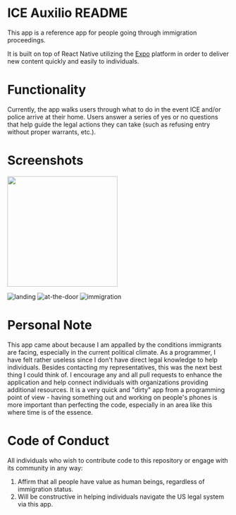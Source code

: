 ICE Auxilio README
===

This app is a reference app for people going through immigration proceedings.

It is built on top of React Native utilizing the [Expo](https://expo.io) platform in order to deliver new content quickly and easily to individuals.

Functionality
===
Currently, the app walks users through what to do in the event ICE and/or police arrive at their home. Users answer a series of yes or no questions that help guide the legal actions they can take (such as refusing entry without proper warrants, etc.).

Screenshots
===

<img src="https://raw.githubusercontent.com/jacobsmith/ice-auxilio/master/docs/screenshots/landing.png" width="250" />

![landing](docs/screenshots/landing.png)
![at-the-door](docs/screenshots/at-the-door.png)
![immigration](docs/screenshots/immigration.png)

Personal Note
===

This app came about because I am appalled by the conditions immigrants are facing, especially in the current political climate. As a programmer, I have felt rather useless since I don't have direct legal knowledge to help individuals. Besides contacting my representatives, this was the next best thing I could think of. I encourage any and all pull requests to enhance the application and help connect individuals with organizations providing additional resources. It is a very quick and "dirty" app from a programming point of view - having something out and working on people's phones is more important than perfecting the code, especially in an area like this where time is of the essence.

Code of Conduct
===

All individuals who wish to contribute code to this repository or engage with its community in any way:

1. Affirm that all people have value as human beings, regardless of immigration status.
2. Will be constructive in helping individuals navigate the US legal system via this app.